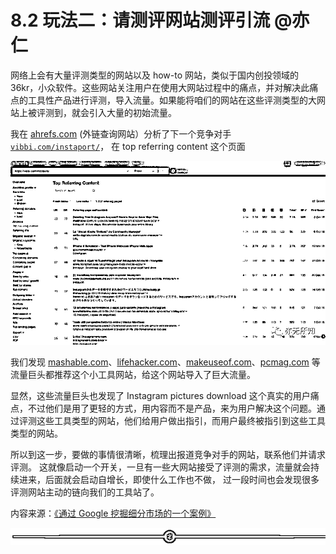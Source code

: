 # 8.2 玩法二：请测评网站测评引流 @亦仁

网络上会有大量评测类型的网站以及 how-to 网站，类似于国内创投领域的 36kr，小众软件。这些网站关注用户在使用大网站过程中的痛点，并对解决此痛点的工具性产品进行评测，导入流量。如果能将咱们的网站在这些评测类型的大网站上被评测到，就会引入大量的初始流量。

我在 [ahrefs.com](http://ahrefs.com/) (外链查询网站）分析了下一个竞争对手 [`vibbi.com/instaport/`](https://vibbi.com/instaport/)， 在 top referring content 这个页面

![](img/fc9d41719db3fbba886eabc532abec90.png)

我们发现 [mashable.com](http://mashable.com/)、[lifehacker.com](http://lifehacker.com/)、[makeuseof.com](http://makeuseof.com/)、[pcmag.com](http://pcmag.com/) 等流量巨头都推荐这个小工具网站，给这个网站导入了巨大流量。

显然，这些流量巨头也发现了 Instagram pictures download 这个真实的用户痛点，不过他们是用了更轻的方式，用内容而不是产品，来为用户解决这个问题。通过评测这些工具类型的网站，他们给用户做出指引，而用户最终被指引到这些工具类型的网站。

所以到这一步，要做的事情很清晰，梳理出报道竞争对手的网站，联系他们并请求评测。 这就像启动一个开关，一旦有一些大网站接受了评测的需求，流量就会持续进来，后面就会启动自增长，即使什么工作也不做， 过一段时间也会发现很多评测网站主动的链向我们的工具站了。

内容来源：[《通过 Google 挖掘细分市场的一个案例》](https://mp.weixin.qq.com/s/cXa6Rwiet5gN8bSe-h4QNw)

![](img/d3dc15a615db58a3c5ef15184454d4ab.png)